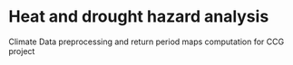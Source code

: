 # Heat and drought hazard analysis

Climate Data preprocessing and return period maps computation for CCG project
